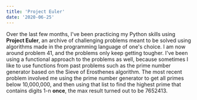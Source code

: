 ```yaml
---
title: 'Project Euler'
date: '2020-06-25'
---
```


Over the last few months, I've been practicing my Python skills using **Project Euler**, an archive of challenging problems meant to be solved using algorithms made in the
programming language of one's choice. I am now around problem 41, and the problems only keep getting tougher. I've been using a functional approach to the problems as well, because sometimes I like to use functions from past problems such as the prime number generator based on the Sieve of Erosthenes algorithm. The most recent problem involved me using the prime number generator to get all primes below 10,000,000, and then using that list to find the highest prime that contains digits 1-n **once**, the max result turned out to be 7652413.